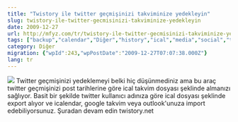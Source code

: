 ```yaml
---
title: "Twistory ile twitter geçmişinizi takviminize yedekleyin"
slug: twistory-ile-twitter-gecmisinizi-takviminize-yedekleyin
date: 2009-12-27
url: http://mfyz.com/tr/twistory-ile-twitter-gecmisinizi-takviminize-yedekleyin/
tags: ["backup","calendar","Diğer","history","ical","media","social","tool","twitter","yedek"]
category: Diğer
migration: {"wpId":243,"wpPostDate":"2009-12-27T07:07:38.000Z"}
lang: tr
---
```


![](/images/archive/tr/2009/12/twistory.jpg) Twitter geçmişinizi yedeklemeyi belki hiç düşünmediniz ama bu araç twitter geçmişinizi post tarihlerine göre ical takvim dosyası şeklinde almanızı sağlıyor. Basit bir şekilde twitter kullanıcı adınıza göre ical dosyası şeklinde export alıyor ve icalendar, google takvim veya outlook'unuza import edebiliyorsunuz. Şuradan devam edin twistory.net